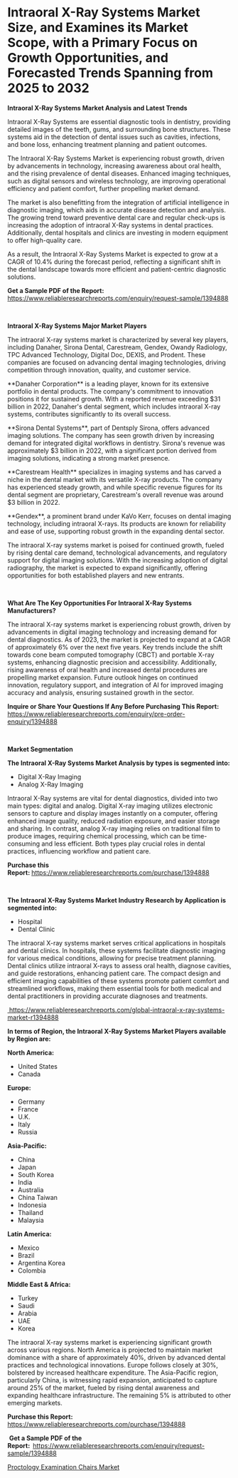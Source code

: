 <p><h1>Intraoral X-Ray Systems Market Size, and Examines its Market Scope, with a Primary Focus on Growth Opportunities, and Forecasted Trends Spanning from 2025 to 2032</h1></p><p><strong>Intraoral X-Ray Systems Market Analysis and Latest Trends</strong></p>
<p><p>Intraoral X-Ray Systems are essential diagnostic tools in dentistry, providing detailed images of the teeth, gums, and surrounding bone structures. These systems aid in the detection of dental issues such as cavities, infections, and bone loss, enhancing treatment planning and patient outcomes. </p><p>The Intraoral X-Ray Systems Market is experiencing robust growth, driven by advancements in technology, increasing awareness about oral health, and the rising prevalence of dental diseases. Enhanced imaging techniques, such as digital sensors and wireless technology, are improving operational efficiency and patient comfort, further propelling market demand. </p><p>The market is also benefitting from the integration of artificial intelligence in diagnostic imaging, which aids in accurate disease detection and analysis. The growing trend toward preventive dental care and regular check-ups is increasing the adoption of intraoral X-Ray systems in dental practices. Additionally, dental hospitals and clinics are investing in modern equipment to offer high-quality care. </p><p>As a result, the Intraoral X-Ray Systems Market is expected to grow at a CAGR of 10.4% during the forecast period, reflecting a significant shift in the dental landscape towards more efficient and patient-centric diagnostic solutions.</p></p>
<p><strong>Get a Sample PDF of the Report:&nbsp;</strong> <a href="https://www.reliableresearchreports.com/enquiry/request-sample/1394888?utm_campaign=3090&utm_medium=2&utm_source=Github&utm_content=ia&utm_term=22032025&utm_id=intraoral-x-ray-systems">https://www.reliableresearchreports.com/enquiry/request-sample/1394888</a></p>
<p>&nbsp;</p>
<p><strong>Intraoral X-Ray Systems Major Market Players</strong></p>
<p><p>The intraoral X-ray systems market is characterized by several key players, including Danaher, Sirona Dental, Carestream, Gendex, Owandy Radiology, TPC Advanced Technology, Digital Doc, DEXIS, and Prodent. These companies are focused on advancing dental imaging technologies, driving competition through innovation, quality, and customer service.</p><p>**Danaher Corporation** is a leading player, known for its extensive portfolio in dental products. The company's commitment to innovation positions it for sustained growth. With a reported revenue exceeding $31 billion in 2022, Danaher's dental segment, which includes intraoral X-ray systems, contributes significantly to its overall success.</p><p>**Sirona Dental Systems**, part of Dentsply Sirona, offers advanced imaging solutions. The company has seen growth driven by increasing demand for integrated digital workflows in dentistry. Sirona's revenue was approximately $3 billion in 2022, with a significant portion derived from imaging solutions, indicating a strong market presence.</p><p>**Carestream Health** specializes in imaging systems and has carved a niche in the dental market with its versatile X-ray products. The company has experienced steady growth, and while specific revenue figures for its dental segment are proprietary, Carestream's overall revenue was around $3 billion in 2022.</p><p>**Gendex**, a prominent brand under KaVo Kerr, focuses on dental imaging technology, including intraoral X-rays. Its products are known for reliability and ease of use, supporting robust growth in the expanding dental sector.</p><p>The intraoral X-ray systems market is poised for continued growth, fueled by rising dental care demand, technological advancements, and regulatory support for digital imaging solutions. With the increasing adoption of digital radiography, the market is expected to expand significantly, offering opportunities for both established players and new entrants.</p></p>
<p>&nbsp;</p>
<p><strong>What Are The Key Opportunities For Intraoral X-Ray Systems Manufacturers?</strong></p>
<p><p>The intraoral X-ray systems market is experiencing robust growth, driven by advancements in digital imaging technology and increasing demand for dental diagnostics. As of 2023, the market is projected to expand at a CAGR of approximately 6% over the next five years. Key trends include the shift towards cone beam computed tomography (CBCT) and portable X-ray systems, enhancing diagnostic precision and accessibility. Additionally, rising awareness of oral health and increased dental procedures are propelling market expansion. Future outlook hinges on continued innovation, regulatory support, and integration of AI for improved imaging accuracy and analysis, ensuring sustained growth in the sector.</p></p>
<p><strong>Inquire or Share Your Questions If Any Before Purchasing This Report:</strong> <a href="https://www.reliableresearchreports.com/enquiry/pre-order-enquiry/1394888?utm_campaign=3090&utm_medium=2&utm_source=Github&utm_content=ia&utm_term=22032025&utm_id=intraoral-x-ray-systems">https://www.reliableresearchreports.com/enquiry/pre-order-enquiry/1394888</a></p>
<p>&nbsp;</p>
<p><strong>Market Segmentation</strong></p>
<p><strong>The Intraoral X-Ray Systems Market Analysis by types is segmented into:</strong></p>
<p><ul><li>Digital X-Ray Imaging</li><li>Analog X-Ray Imaging</li></ul></p>
<p><p>Intraoral X-Ray systems are vital for dental diagnostics, divided into two main types: digital and analog. Digital X-ray imaging utilizes electronic sensors to capture and display images instantly on a computer, offering enhanced image quality, reduced radiation exposure, and easier storage and sharing. In contrast, analog X-ray imaging relies on traditional film to produce images, requiring chemical processing, which can be time-consuming and less efficient. Both types play crucial roles in dental practices, influencing workflow and patient care.</p></p>
<p><strong>Purchase this Report:&nbsp;</strong><a href="https://www.reliableresearchreports.com/purchase/1394888?utm_campaign=3090&utm_medium=2&utm_source=Github&utm_content=ia&utm_term=22032025&utm_id=intraoral-x-ray-systems">https://www.reliableresearchreports.com/purchase/1394888</a></p>
<p>&nbsp;</p>
<p><strong>The Intraoral X-Ray Systems Market Industry Research by Application is segmented into:</strong></p>
<p><ul><li>Hospital</li><li>Dental Clinic</li></ul></p>
<p><p>The intraoral X-ray systems market serves critical applications in hospitals and dental clinics. In hospitals, these systems facilitate diagnostic imaging for various medical conditions, allowing for precise treatment planning. Dental clinics utilize intraoral X-rays to assess oral health, diagnose cavities, and guide restorations, enhancing patient care. The compact design and efficient imaging capabilities of these systems promote patient comfort and streamlined workflows, making them essential tools for both medical and dental practitioners in providing accurate diagnoses and treatments.</p></p>
<p><a href="https://www.reliableresearchreports.com/global-intraoral-x-ray-systems-market-r1394888?utm_campaign=3090&utm_medium=2&utm_source=Github&utm_content=ia&utm_term=22032025&utm_id=intraoral-x-ray-systems">&nbsp;https://www.reliableresearchreports.com/global-intraoral-x-ray-systems-market-r1394888</a></p>
<p><strong>In terms of Region, the Intraoral X-Ray Systems Market Players available by Region are:</strong></p>
<p>
    <p> <strong> North America: </strong>
        <ul>
            <li>United States</li>
            <li>Canada</li>
        </ul>
        </p> 
    <p> <strong> Europe: </strong>
        <ul>
            <li>Germany</li>
            <li>France</li>
            <li>U.K.</li>
            <li>Italy</li>
            <li>Russia</li>
        </ul>
        </p> 
    <p> <strong> Asia-Pacific: </strong>
        <ul>
            <li>China</li>
            <li>Japan</li>
            <li>South Korea</li>
            <li>India</li>
            <li>Australia</li>
            <li>China Taiwan</li>
            <li>Indonesia</li>
            <li>Thailand</li>
            <li>Malaysia</li>
        </ul>
        </p> 
    <p> <strong> Latin America: </strong>
        <ul>
            <li>Mexico</li>
            <li>Brazil</li>
            <li>Argentina Korea</li>
            <li>Colombia</li>
        </ul>
        </p> 
    <p> <strong> Middle East & Africa: </strong>
        <ul>
            <li>Turkey</li>
            <li>Saudi</li>
            <li>Arabia</li>
            <li>UAE</li>
            <li>Korea</li>
        </ul>
    </p>
    </p>
<p><p>The intraoral X-ray systems market is experiencing significant growth across various regions. North America is projected to maintain market dominance with a share of approximately 40%, driven by advanced dental practices and technological innovations. Europe follows closely at 30%, bolstered by increased healthcare expenditure. The Asia-Pacific region, particularly China, is witnessing rapid expansion, anticipated to capture around 25% of the market, fueled by rising dental awareness and expanding healthcare infrastructure. The remaining 5% is attributed to other emerging markets.</p></p>
<p><strong>Purchase this Report: </strong><a href="https://www.reliableresearchreports.com/purchase/1394888?utm_campaign=3090&utm_medium=2&utm_source=Github&utm_content=ia&utm_term=22032025&utm_id=intraoral-x-ray-systems">https://www.reliableresearchreports.com/purchase/1394888</a></p>
<p>&nbsp;<strong>Get a Sample PDF of the Report:&nbsp;&nbsp;</strong><a href="https://www.reliableresearchreports.com/enquiry/request-sample/1394888?utm_campaign=3090&utm_medium=2&utm_source=Github&utm_content=ia&utm_term=22032025&utm_id=intraoral-x-ray-systems">https://www.reliableresearchreports.com/enquiry/request-sample/1394888</a></p>
<p><strong></strong></p>
<p><p><a href="https://github.com/elodielamto06/Market-Research-Report-List-1/blob/main/proctology-examination-chairs-market.md?utm_campaign=3090&utm_medium=2&utm_source=Github&utm_content=ia&utm_term=22032025&utm_id=intraoral-x-ray-systems">Proctology Examination Chairs Market</a></p></p>